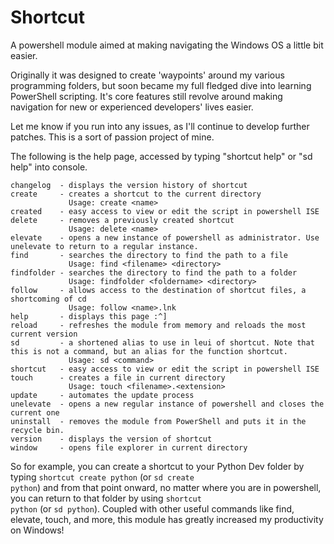 # Shortcut
A powershell module aimed at making navigating the Windows OS a little bit easier.

Originally it was designed to create 'waypoints' around my various programming folders, but soon became my full fledged dive into learning PowerShell scripting. It's core features still revolve around making navigation for new or experienced developers' lives easier.

Let me know if you run into any issues, as I'll continue to develop further patches. This is a sort of passion project of mine.

The following is the help page, accessed by typing "shortcut help" or "sd help" into console.
```
changelog  - displays the version history of shortcut
create     - creates a shortcut to the current directory
             Usage: create <name>
created    - easy access to view or edit the script in powershell ISE
delete     - removes a previously created shortcut
             Usage: delete <name>
elevate    - opens a new instance of powershell as administrator. Use unelevate to return to a regular instance.
find       - searches the directory to find the path to a file
             Usage: find <filename> <directory>
findfolder - searches the directory to find the path to a folder
             Usage: findfolder <foldername> <directory>
follow     - allows access to the destination of shortcut files, a shortcoming of cd
             Usage: follow <name>.lnk
help       - displays this page :^]
reload     - refreshes the module from memory and reloads the most current version
sd         - a shortened alias to use in leui of shortcut. Note that this is not a command, but an alias for the function shortcut.
             Usage: sd <command>
shortcut   - easy access to view or edit the script in powershell ISE
touch      - creates a file in current directory
             Usage: touch <filename>.<extension>
update     - automates the update process
unelevate  - opens a new regular instance of powershell and closes the current one
uninstall  - removes the module from PowerShell and puts it in the recycle bin.
version    - displays the version of shortcut
window     - opens file explorer in current directory
```

So for example, you can create a shortcut to your Python Dev folder by typing <code>shortcut create python</code> (or <code>sd create python</code>) and from that point onward, no matter where you are in powershell, you can return to that folder by using <code>shortcut python</code> (or <code>sd python</code>). Coupled with other useful commands like find, elevate, touch, and more, this module has greatly increased my productivity on Windows!
